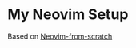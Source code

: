 # My Neovim Setup
Based on [Neovim-from-scratch](https://github.com/LunarVim/Neovim-from-scratch)




